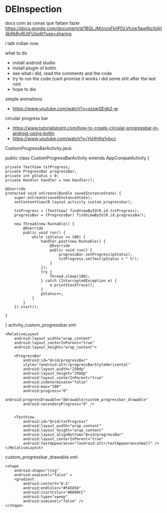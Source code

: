 # DEInspection

docs com as cenas que faltam fazer
https://docs.google.com/document/d/1BQLJMznzsFkIlPDLVhzw1IawNizXdjiI4bRkByRUtFU/edit?usp=sharing



i talk indian now

what to do
- install android studio
- install plugin of kotlin
- see what i did, read the comments and the code
- try to run the code (cant promise it works i did some shit after the last run)
- hope to die

simple animations
- https://www.youtube.com/watch?v=ozswQEgb2-w

circular progress bar
- https://www.tutorialspoint.com/how-to-create-circular-progressbar-in-android-using-kotlin
- https://www.youtube.com/watch?v=YsHHXg1vbcc

CustomProgressBarActivity.java:

public class CustomProgressBarActivity extends AppCompatActivity {

    private TextView txtProgress;
    private ProgressBar progressBar;
    private int pStatus = 0;
    private Handler handler = new Handler();

    @Override
    protected void onCreate(Bundle savedInstanceState) {
        super.onCreate(savedInstanceState);
        setContentView(R.layout.activity_custom_progressbar);

        txtProgress = (TextView) findViewById(R.id.txtProgress);
        progressBar = (ProgressBar) findViewById(R.id.progressBar);

        new Thread(new Runnable() {
            @Override
            public void run() {
                while (pStatus <= 100) {
                    handler.post(new Runnable() {
                        @Override
                        public void run() {
                            progressBar.setProgress(pStatus);
                            txtProgress.setText(pStatus + " %");
                        }
                    });
                    try {
                        Thread.sleep(100);
                    } catch (InterruptedException e) {
                        e.printStackTrace();
                    }
                    pStatus++;
                }
            }
        }).start();

    }
}
activity_custom_progressbar.xml:

<RelativeLayout xmlns:android="http://schemas.android.com/apk/res/android"
    xmlns:tools="http://schemas.android.com/tools"
    android:layout_width="match_parent"
    android:layout_height="match_parent"
    android:paddingBottom="@dimen/activity_vertical_margin"
    android:paddingLeft="@dimen/activity_horizontal_margin"
    android:paddingRight="@dimen/activity_horizontal_margin"
    android:paddingTop="@dimen/activity_vertical_margin"
    tools:context="com.skholingua.android.custom_progressbar_circular.MainActivity" >


    <RelativeLayout
        android:layout_width="wrap_content"
        android:layout_centerInParent="true"
        android:layout_height="wrap_content">

        <ProgressBar
            android:id="@+id/progressBar"
            style="?android:attr/progressBarStyleHorizontal"
            android:layout_width="250dp"
            android:layout_height="250dp"
            android:layout_centerInParent="true"
            android:indeterminate="false"
            android:max="100"
            android:progress="0"
            android:progressDrawable="@drawable/custom_progressbar_drawable"
            android:secondaryProgress="0" />


        <TextView
            android:id="@+id/txtProgress"
            android:layout_width="wrap_content"
            android:layout_height="wrap_content"
            android:layout_alignBottom="@+id/progressBar"
            android:layout_centerInParent="true"
            android:textAppearance="?android:attr/textAppearanceSmall" />
    </RelativeLayout>



</RelativeLayout>
custom_progressbar_drawable.xml:

<?xml version="1.0" encoding="utf-8"?>
<rotate xmlns:android="http://schemas.android.com/apk/res/android"
    android:fromDegrees="-90"
    android:pivotX="50%"
    android:pivotY="50%"
    android:toDegrees="270" >

    <shape
        android:shape="ring"
        android:useLevel="false" >
        <gradient
            android:centerY="0.5"
            android:endColor="#FA5858"
            android:startColor="#0099CC"
            android:type="sweep"
            android:useLevel="false" />
    </shape>

</rotate>
